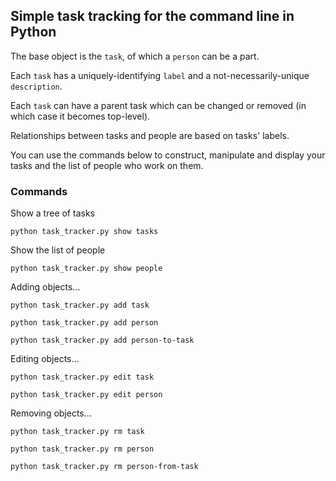 ## Simple task tracking for the command line in Python

The base object is the `task`, of which a `person` can be a part.

Each `task` has a uniquely-identifying `label` and a not-necessarily-unique `description`.

Each `task` can have a parent task which can be changed or removed (in which case it becomes top-level).

Relationships between tasks and people are based on tasks' labels.

You can use the commands below to construct, manipulate and display your tasks and the list of people who work on them.

### Commands

Show a tree of tasks

```python task_tracker.py show tasks```

Show the list of people

```python task_tracker.py show people```

Adding objects...

```python task_tracker.py add task```

```python task_tracker.py add person```

```python task_tracker.py add person-to-task```

Editing objects...

```python task_tracker.py edit task```

```python task_tracker.py edit person```

Removing objects...

```python task_tracker.py rm task```

```python task_tracker.py rm person```

```python task_tracker.py rm person-from-task```
